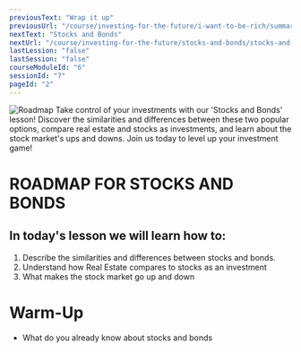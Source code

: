 ```yaml
---
previousText: "Wrap it up"
previousUrl: "/course/investing-for-the-future/i-want-to-be-rich/summary"
nextText: "Stocks and Bonds"
nextUrl: "/course/investing-for-the-future/stocks-and-bonds/stocks-and-bonds"
lastLession: "false"
lastSession: "false"
courseModuleId: "6"
sessionId: "7"
pageId: "2"
---
```



![Roadmap](/assets/img/roadmap.png)
<sparkle-character-intro class="shift-up-overlap" position="right" character="yuna">
Take control of your investments with our 'Stocks and Bonds' lesson! Discover the similarities and differences between these two popular options, compare real estate and stocks as investments, and learn about the stock market's ups and downs. Join us today to level up your investment game!</sparkle-character-intro>

# ROADMAP FOR STOCKS AND BONDS

## In today's lesson we will learn how to:

1. Describe the similarities and differences between stocks and bonds.
2. Understand how Real Estate compares to stocks as an investment
3. What makes the stock market go up and down

# Warm-Up
- What do you already know about stocks and bonds